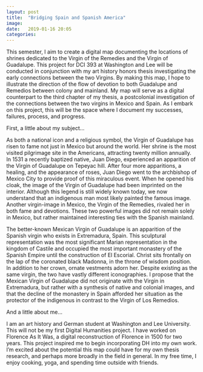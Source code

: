 ```yaml
---
layout: post
title:  "Bridging Spain and Spanish America"
image:
date:   2019-01-16 20:05
categories:
---
```

This semester, I aim to create a digital map documenting the locations of shrines dedicated to the Virgin of the Remedies and the Virgin of Guadalupe. This project for DCI 393 at Washington and Lee will be conducted in conjunction with my art history honors thesis investigating the early connections between the two Virgins. By making this map, I hope to illustrate the direction of the flow of devotion to both Guadalupe and Remedios between colony and mainland. My map will serve as a digital counterpart to the third chapter of my thesis, a postcolonial investigation of the connections between the two virgins in Mexico and Spain. As I embark on this project, this will be the space where I document my successes, failures, process, and progress.

First, a little about my subject…

As both a national icon and a religious symbol, the Virgin of Guadalupe has risen to fame not just in Mexico but around the world. Her shrine is the most visited pilgrimage site in the Americans, attracting twenty million annually. In 1531 a recently baptized native, Juan Diego, experienced an apparition of the Virgin of Guadalupe on Tepeyac hill. After four more apparitions, a healing, and the appearance of roses, Juan Diego went to the archbishop of Mexico City to provide proof of this miraculous event. When he opened his cloak, the image of the Virgin of Guadalupe had been imprinted on the interior. Although this legend is still widely known today, we now understand that an indigenous man most likely painted the famous image. Another virgin-image in Mexico, the Virgin of the Remedies, rivaled her in both fame and devotions. These two powerful images did not remain solely in Mexico, but rather maintained interesting ties with the Spanish mainland.

The better-known Mexican Virgin of Guadalupe is an apparition of the Spanish virgin who exists in Extremadura, Spain. This sculptural representation was the most significant Marian representation in the kingdom of Castile and occupied the most important monastery of the Spanish Empire until the construction of El Escorial. Christ sits frontally on the lap of the coronated black Madonna, in the throne of wisdom position. In addition to her crown, ornate vestments adorn her. Despite existing as the same virgin, the two have vastly different iconographies. I propose that the Mexican Virgin of Guadalupe did not originate with the Virgin in Extremadura, but rather with a synthesis of native and colonial images, and that the decline of the monastery in Spain afforded her situation as the protector of the indigenous in contrast to the Virgin of Los Remedios.

And a little about me…

I am an art history and German student at Washington and Lee University. This will not be my first Digital Humanities project. I have worked on Florence As It Was, a digital reconstruction of Florence in 1500 for two years. This project inspired me to begin incorporating DH into my own work. I’m excited about the potential this map could have for my own thesis research, and perhaps more broadly in the field in general. In my free time, I enjoy cooking, yoga, and spending time outside with friends.
